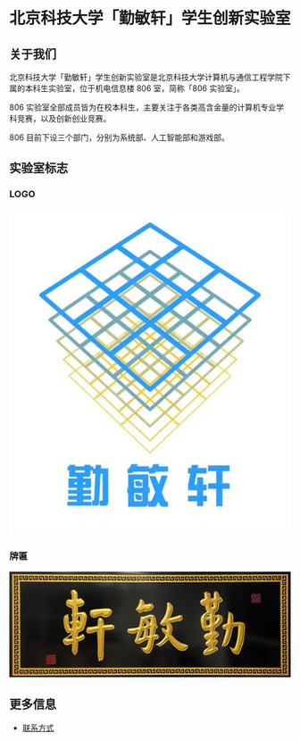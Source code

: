 ---
---

# 北京科技大学「勤敏轩」学生创新实验室

## 关于我们

北京科技大学「勤敏轩」学生创新实验室是北京科技大学计算机与通信工程学院下属的本科生实验室，位于机电信息楼 806 室，简称「806 实验室」。

806 实验室全部成员皆为在校本科生，主要关注于各类高含金量的计算机专业学科竞赛，以及创新创业竞赛。

806 目前下设三个部门，分别为系统部、人工智能部和游戏部。

## 实验室标志

### LOGO

![logo](/static/806-logo-with-name.jpg)

### 牌匾

![banner](/static/806-banner.jpg)

## 更多信息

- [联系方式](806/contact.md)
